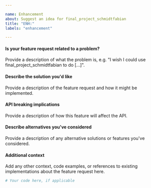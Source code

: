```yaml
---

name: Enhancement
about: Suggest an idea for final_project_schmidtfabian
title: "ENH:"
labels: "enhancement"

---
```


#### Is your feature request related to a problem?

Provide a description of what the problem is, e.g. "I wish I could use
final_project_schmidtfabian to do [...]".

#### Describe the solution you'd like

Provide a description of the feature request and how it might be implemented.

#### API breaking implications

Provide a description of how this feature will affect the API.

#### Describe alternatives you've considered

Provide a description of any alternative solutions or features you've considered.

#### Additional context

Add any other context, code examples, or references to existing implementations about
the feature request here.

```python
# Your code here, if applicable
```
